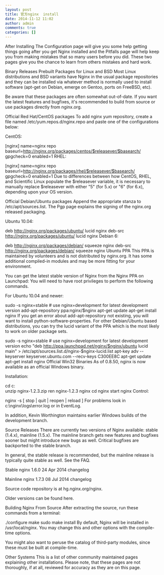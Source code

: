 ```yaml
---
layout: post
title: 官方nginx  install
date: 2014-11-12 11:02
author: admin
comments: true
categories: []
---
```

After Installing
The Configuration page will give you some help getting things going after you get Nginx installed and the Pitfalls page will help keep you from making mistakes that so many users before you did. These two pages give you the chance to learn from others mistakes and hard work.

Binary Releases
Prebuilt Packages for Linux and BSD
Most Linux distributions and BSD variants have Nginx in the usual package repositories and they can be installed via whatever method is normally used to install software (apt-get on Debian, emerge on Gentoo, ports on FreeBSD, etc).

Be aware that these packages are often somewhat out-of-date. If you want the latest features and bugfixes, it's recommended to build from source or use packages directly from nginx.org.

Official Red Hat/CentOS packages
To add nginx yum repository, create a file named /etc/yum.repos.d/nginx.repo and paste one of the configurations below:

CentOS:

[nginx]
name=nginx repo
baseurl=http://nginx.org/packages/centos/$releasever/$basearch/
gpgcheck=0
enabled=1
RHEL:

[nginx]
name=nginx repo
baseurl=http://nginx.org/packages/rhel/$releasever/$basearch/
gpgcheck=0
enabled=1
Due to differences between how CentOS, RHEL, and Scientific Linux populate the $releasever variable, it is necessary to manually replace $releasever with either "5" (for 5.x) or "6" (for 6.x), depending upon your OS version.

Official Debian/Ubuntu packages
Append the appropriate stanza to /etc/apt/sources.list. The Pgp page explains the signing of the nginx.org released packaging.

Ubuntu 10.04:

deb http://nginx.org/packages/ubuntu/ lucid nginx
deb-src http://nginx.org/packages/ubuntu/ lucid nginx
Debian 6:

deb http://nginx.org/packages/debian/ squeeze nginx
deb-src http://nginx.org/packages/debian/ squeeze nginx
Ubuntu PPA
This PPA is maintained by volunteers and is not distributed by nginx.org. It has some additional compiled-in modules and may be more fitting for your environment.

You can get the latest stable version of Nginx from the Nginx PPA on Launchpad: You will need to have root privileges to perform the following commands.

For Ubuntu 10.04 and newer:

sudo -s
nginx=stable # use nginx=development for latest development version
add-apt-repository ppa:nginx/$nginx
apt-get update 
apt-get install nginx
If you get an error about add-apt-repository not existing, you will want to install python-software-properties. For other Debian/Ubuntu based distributions, you can try the lucid variant of the PPA which is the most likely to work on older package sets.

sudo -s
nginx=stable # use nginx=development for latest development version
echo "deb http://ppa.launchpad.net/nginx/$nginx/ubuntu lucid main" > /etc/apt/sources.list.d/nginx-$nginx-lucid.list
apt-key adv --keyserver keyserver.ubuntu.com --recv-keys C300EE8C
apt-get update 
apt-get install nginx
Official Win32 Binaries
As of 0.8.50, nginx is now available as an official Windows binary.

Installation:

cd c:\
unzip nginx-1.2.3.zip
ren nginx-1.2.3 nginx
cd nginx
start nginx
Control:

nginx -s [ stop | quit | reopen | reload ]
For problems look in c:\nginx\logs\error.log or in EventLog.

In addition, Kevin Worthington maintains earlier Windows builds of the development branch.

Source Releases
There are currently two versions of Nginx available: stable (1.4.x), mainline (1.5.x). The mainline branch gets new features and bugfixes sooner but might introduce new bugs as well. Critical bugfixes are backported to the stable branch.

In general, the stable release is recommended, but the mainline release is typically quite stable as well. See the FAQ.


Stable
nginx 1.6.0
24 Apr 2014
changelog

Mainline
nginx 1.7.3
08 Jul 2014
changelog


Source code repository is at hg.nginx.org/nginx.

Older versions can be found here.

Building Nginx From Source
After extracting the source, run these commands from a terminal:

./configure
make
sudo make install
By default, Nginx will be installed in /usr/local/nginx. You may change this and other options with the compile-time options.

You might also want to peruse the catalog of third-party modules, since these must be built at compile-time.

Other Systems
This is a list of other community maintained pages explaining other installations. Please note, that these pages are not thoroughly, if at all, reviewed for accuracy as they are on this page.

